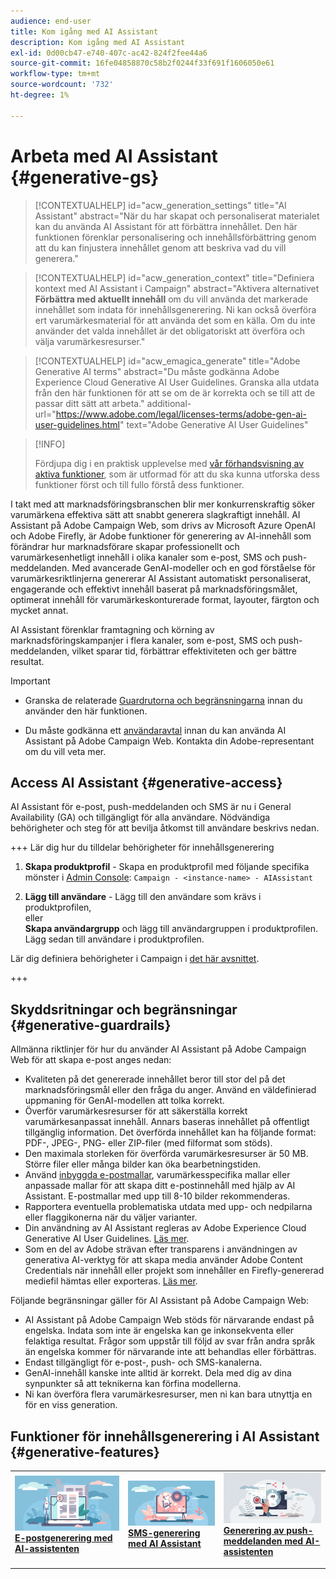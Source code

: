 ```yaml
---
audience: end-user
title: Kom igång med AI Assistant
description: Kom igång med AI Assistant
exl-id: 0d00cb47-e740-407c-ac42-824f2fee44a6
source-git-commit: 16fe04858870c58b2f0244f33f691f1606050e61
workflow-type: tm+mt
source-wordcount: '732'
ht-degree: 1%

---
```


# Arbeta med AI Assistant {#generative-gs}

>[!CONTEXTUALHELP]
>id="acw_generation_settings"
>title="AI Assistant"
>abstract="När du har skapat och personaliserat materialet kan du använda AI Assistant för att förbättra innehållet. Den här funktionen förenklar personalisering och innehållsförbättring genom att du kan finjustera innehållet genom att beskriva vad du vill generera."

>[!CONTEXTUALHELP]
>id="acw_generation_context"
>title="Definiera kontext med AI Assistant i Campaign"
>abstract="Aktivera alternativet **Förbättra med aktuellt innehåll** om du vill använda det markerade innehållet som indata för innehållsgenerering. Ni kan också överföra ert varumärkesmaterial för att använda det som en källa. Om du inte använder det valda innehållet är det obligatoriskt att överföra och välja varumärkesresurser."

>[!CONTEXTUALHELP]
>id="acw_emagica_generate"
>title="Adobe Generative AI terms"
>abstract="Du måste godkänna Adobe Experience Cloud Generative AI User Guidelines. Granska alla utdata från den här funktionen för att se om de är korrekta och se till att de passar ditt sätt att arbeta."
>additional-url="https://www.adobe.com/legal/licenses-terms/adobe-gen-ai-user-guidelines.html" text="Adobe Generative AI User Guidelines"

>[!INFO]
>
>Fördjupa dig i en praktisk upplevelse med [vår förhandsvisning av aktiva funktioner](https://experienceleague.adobe.com/sv/apps/journey-optimizer/ai-assistant-content-accelerator), som är utformad för att du ska kunna utforska dess funktioner först och till fullo förstå dess funktioner.

I takt med att marknadsföringsbranschen blir mer konkurrenskraftig söker varumärkena effektiva sätt att snabbt generera slagkraftigt innehåll. AI Assistant på Adobe Campaign Web, som drivs av Microsoft Azure OpenAI och Adobe Firefly, är Adobe funktioner för generering av AI-innehåll som förändrar hur marknadsförare skapar professionellt och varumärkesenhetligt innehåll i olika kanaler som e-post, SMS och push-meddelanden. Med avancerade GenAI-modeller och en god förståelse för varumärkesriktlinjerna genererar AI Assistant automatiskt personaliserat, engagerande och effektivt innehåll baserat på marknadsföringsmålet, optimerat innehåll för varumärkeskonturerade format, layouter, färgton och mycket annat.

AI Assistant förenklar framtagning och körning av marknadsföringskampanjer i flera kanaler, som e-post, SMS och push-meddelanden, vilket sparar tid, förbättrar effektiviteten och ger bättre resultat.

>[!IMPORTANT]
>
>* Granska de relaterade [Guardrutorna och begränsningarna](#generative-guardrails) innan du använder den här funktionen.
>
>* Du måste godkänna ett [användaravtal](https://www.adobe.com/legal/licenses-terms/adobe-dx-gen-ai-user-guidelines.html) innan du kan använda AI Assistant på Adobe Campaign Web. Kontakta din Adobe-representant om du vill veta mer.

## Access AI Assistant {#generative-access}

AI Assistant för e-post, push-meddelanden och SMS är nu i General Availability (GA) och tillgängligt för alla användare. Nödvändiga behörigheter och steg för att bevilja åtkomst till användare beskrivs nedan.

+++ Lär dig hur du tilldelar behörigheter för innehållsgenerering

1. **Skapa produktprofil** - Skapa en produktprofil med följande specifika mönster i [Admin Console](https://stage.adminconsole.adobe.com/):
   `Campaign - <instance-name> - AIAssistant`

1. **Lägg till användare** - Lägg till den användare som krävs i produktprofilen,\
   eller\
   **Skapa användargrupp** och lägg till användargruppen i produktprofilen. Lägg sedan till användare i produktprofilen.

Lär dig definiera behörigheter i Campaign i [det här avsnittet](../get-started/permissions.md).

+++

## Skyddsritningar och begränsningar {#generative-guardrails}

Allmänna riktlinjer för hur du använder AI Assistant på Adobe Campaign Web för att skapa e-post anges nedan:

* Kvaliteten på det genererade innehållet beror till stor del på det marknadsföringsmål eller den fråga du anger. Använd en väldefinierad uppmaning för GenAI-modellen att tolka korrekt.
* Överför varumärkesresurser för att säkerställa korrekt varumärkesanpassat innehåll. Annars baseras innehållet på offentligt tillgänglig information. Det överförda innehållet kan ha följande format: PDF-, JPEG-, PNG- eller ZIP-filer (med filformat som stöds).
* Den maximala storleken för överförda varumärkesresurser är 50 MB. Större filer eller många bilder kan öka bearbetningstiden.
* Använd [inbyggda e-postmallar](../content/create-email-templates.md), varumärkesspecifika mallar eller anpassade mallar för att skapa ditt e-postinnehåll med hjälp av AI Assistant. E-postmallar med upp till 8-10 bilder rekommenderas.
* Rapportera eventuella problematiska utdata med upp- och nedpilarna eller flaggikonerna när du väljer varianter.
* Din användning av AI Assistant regleras av Adobe Experience Cloud Generative AI User Guidelines. [Läs mer](https://www.adobe.com/legal/licenses-terms/adobe-dx-gen-ai-user-guidelines.html).
* Som en del av Adobe strävan efter transparens i användningen av generativa AI-verktyg för att skapa media använder Adobe Content Credentials när innehåll eller projekt som innehåller en Firefly-genererad mediefil hämtas eller exporteras. [Läs mer](https://helpx.adobe.com/se/firefly/using/content-credentials.html).

Följande begränsningar gäller för AI Assistant på Adobe Campaign Web:

* AI Assistant på Adobe Campaign Web stöds för närvarande endast på engelska. Indata som inte är engelska kan ge inkonsekventa eller felaktiga resultat. Frågor som uppstår till följd av svar från andra språk än engelska kommer för närvarande inte att behandlas eller förbättras.
* Endast tillgängligt för e-post-, push- och SMS-kanalerna.
* GenAI-innehåll kanske inte alltid är korrekt. Dela med dig av dina synpunkter så att teknikerna kan förfina modellerna.
* Ni kan överföra flera varumärkesresurser, men ni kan bara utnyttja en för en viss generation.

## Funktioner för innehållsgenerering i AI Assistant {#generative-features}

<table style="table-layout:fixed"><tr style="border: 0;">
<td>
<a href="generative-content.md">
<img alt="[E-postgenerering med AI Assistant]" src="assets/do-not-localize/text-genai.jpeg">
</a>
<div>
<a href="generative-content.md"><strong>E-postgenerering med AI-assistenten</strong></a>
</div>
<p>
</td>
<td>
<a href="generative-sms.md">
<img alt="[SMS-generering med AI Assistant]" src="assets/do-not-localize/image-genai.jpeg">
</a>
<div><a href="generative-sms.md"><strong>SMS-generering med AI Assistant</strong>
</div>
<p>
</td>
<td>
<a href="generative-push.md">
<img alt="[Generering av push-meddelanden med AI Assistant]" src="assets/do-not-localize/email-genai.jpeg">
</a>
<div>
<a href="generative-push.md"><strong>Generering av push-meddelanden med AI-assistenten</strong></a>
</div>
<p></td>
</tr></table>